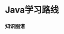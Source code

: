 Java学习路线
====
### 知识图谱

<!DOCTYPE html>
<html>
<head>
<meta charset="UTF-8">
<meta name="viewport" content="width=device-width, initial-scale=1.0">
<meta http-equiv="X-UA-Compatible" content="ie=edge">
<title>Markmap</title>
<style>
* {
  margin: 0;
  padding: 0;
}
#mindmap {
  display: block;
  width: 100vw;
  height: 100vh;
}
</style>

</head>
<body>
<svg id="mindmap"></svg>
<script src="https://cdn.jsdelivr.net/npm/d3@5"></script><script src="https://cdn.jsdelivr.net/npm/markmap-lib@0.9.1/dist/browser/view.min.js"></script><script>((a,e)=>{const{Markmap:t}=a();window.mm=t.create("svg#mindmap",null,e)})(()=>window.markmap,{"t":"heading","d":1,"p":{},"v":"Java学习路线","c":[{"t":"heading","d":2,"p":{},"v":"基础知识","c":[{"t":"heading","d":3,"p":{},"v":"Java技术","c":[{"t":"list_item","d":5,"p":{"index":1},"v":"1. Java基础"},{"t":"list_item","d":5,"p":{"index":2},"v":"2. Java容器-List，Map，Array，Queue，Stack"},{"t":"list_item","d":5,"p":{"index":3},"v":"3. Java IO，NIO"},{"t":"list_item","d":5,"p":{"index":4},"v":"4. Java并发编程-sychronized，lock，线程池，阻塞队列，AQS，volatile"},{"t":"list_item","d":5,"p":{"index":5},"v":"5. Java反射"},{"t":"list_item","d":5,"p":{"index":6},"v":"6. EffectiveJava经验"},{"t":"list_item","d":5,"p":{"index":7},"v":"7. JVM(JVM内存划分，JVM内存模型，类加载机制，垃圾回收算法，垃圾回收器，性能调优)"}]},{"t":"heading","d":3,"p":{},"v":"数据库","c":[{"t":"list_item","d":5,"p":{},"v":"MySQL","c":[{"t":"list_item","d":7,"p":{"index":1},"v":"1. DDL，DML语句"},{"t":"list_item","d":7,"p":{"index":2},"v":"2. 事务和锁"},{"t":"list_item","d":7,"p":{"index":3},"v":"3. 数据库设计（设计原则-范式原则）"},{"t":"list_item","d":7,"p":{"index":4},"v":"4. 数据库索引"},{"t":"list_item","d":7,"p":{"index":5},"v":"5. 数据库存储引擎（InnoDB，MyISAM等）"},{"t":"list_item","d":7,"p":{"index":6},"v":"6. 数据库分区"},{"t":"list_item","d":7,"p":{"index":7},"v":"7. 性能优化"},{"t":"list_item","d":7,"p":{"index":8},"v":"8. 数据库主从及读写分离"},{"t":"list_item","d":7,"p":{"index":9},"v":"9. Explain执行计划"}]},{"t":"list_item","d":5,"p":{},"v":"NoSQL","c":[{"t":"list_item","d":7,"p":{"index":1},"v":"1. Redis（单机，集群）"},{"t":"list_item","d":7,"p":{"index":2},"v":"2. MongoDB\n......"}]}]},{"t":"heading","d":3,"p":{},"v":"算法和数据结构","c":[{"t":"list_item","d":5,"p":{},"v":"数据结构","c":[{"t":"list_item","d":7,"p":{"index":1},"v":"1. 数组"},{"t":"list_item","d":7,"p":{"index":2},"v":"2. 链表"},{"t":"list_item","d":7,"p":{"index":3},"v":"3. 栈"},{"t":"list_item","d":7,"p":{"index":4},"v":"4. 树-普通树，二叉树，平衡树，红黑树"},{"t":"list_item","d":7,"p":{"index":5},"v":"5. 堆"},{"t":"list_item","d":7,"p":{"index":6},"v":"6. 图"},{"t":"list_item","d":7,"p":{"index":7},"v":"7. 跳跃表"},{"t":"list_item","d":7,"p":{"index":8},"v":"8. B-Tree，B+Tree"}]},{"t":"list_item","d":5,"p":{},"v":"算法","c":[{"t":"list_item","d":7,"p":{"index":1},"v":"1. 数组，链表，栈，树的操作及常见思路"},{"t":"list_item","d":7,"p":{"index":2},"v":"2. B-Tree，B+Tree的操作"},{"t":"list_item","d":7,"p":{"index":3},"v":"3. 跳跃表的原理"},{"t":"list_item","d":7,"p":{"index":4},"v":"4. 二分法"},{"t":"list_item","d":7,"p":{"index":5},"v":"5. Hash算法"},{"t":"list_item","d":7,"p":{"index":6},"v":"6. 常见排序算法"},{"t":"list_item","d":7,"p":{"index":7},"v":"7. 递归"},{"t":"list_item","d":7,"p":{"index":8},"v":"8. 分冶算法"},{"t":"list_item","d":7,"p":{"index":9},"v":"9. 回溯算法"},{"t":"list_item","d":7,"p":{"index":10},"v":"10. 贪心算法"},{"t":"list_item","d":7,"p":{"index":11},"v":"11. 动态规划"}]}]},{"t":"heading","d":3,"p":{},"v":"计算机网络及计算机组成","c":[{"t":"list_item","d":5,"p":{"index":1},"v":"1. 计算机网络基础"},{"t":"list_item","d":5,"p":{"index":2},"v":"2. HTTP/HTTPS"},{"t":"list_item","d":5,"p":{"index":3},"v":"3. IO模型"},{"t":"list_item","d":5,"p":{"index":4},"v":"4. 计算机操作系统"}]},{"t":"heading","d":3,"p":{},"v":"设计模式","c":[{"t":"list_item","d":5,"p":{"index":1},"v":"1. 策略模式"},{"t":"list_item","d":5,"p":{"index":2},"v":"2. 单例模式"},{"t":"list_item","d":5,"p":{"index":3},"v":"3. 观察者模式"},{"t":"list_item","d":5,"p":{"index":4},"v":"4. 适配器模式"},{"t":"list_item","d":5,"p":{"index":5},"v":"5. 装饰者模式"},{"t":"list_item","d":5,"p":{"index":6},"v":"6. 工厂模式"},{"t":"list_item","d":5,"p":{"index":7},"v":"7. 代理模式（静态代理，JDK代理，CGLib代理）\n......"}]}]},{"t":"heading","d":2,"p":{},"v":"框架及技术","c":[{"t":"list_item","d":4,"p":{"index":1},"v":"1. SpringBoot"},{"t":"list_item","d":4,"p":{"index":2},"v":"2. SpringCloud"},{"t":"list_item","d":4,"p":{"index":3},"v":"3. Mybatis"},{"t":"list_item","d":4,"p":{"index":4},"v":"4. Guava"},{"t":"list_item","d":4,"p":{"index":5},"v":"5. Nginx"},{"t":"list_item","d":4,"p":{"index":6},"v":"6. Netty"},{"t":"list_item","d":4,"p":{"index":7},"v":"7. Dubbo"},{"t":"list_item","d":4,"p":{"index":8},"v":"8. Electicsearch"},{"t":"list_item","d":4,"p":{"index":9},"v":"9. Cannel"},{"t":"list_item","d":4,"p":{"index":10},"v":"10. Seata"},{"t":"list_item","d":4,"p":{"index":11},"v":"11. RabbitMQ（正常队列，死信队列），RocketMQ"},{"t":"list_item","d":4,"p":{"index":12},"v":"12. Kafka"}]},{"t":"heading","d":2,"p":{},"v":"Linux操作","c":[{"t":"list_item","d":4,"p":{"index":1},"v":"1. 常见命令"},{"t":"list_item","d":4,"p":{"index":2},"v":"2. 数据检索"},{"t":"list_item","d":4,"p":{"index":3},"v":"3. 常见配置"},{"t":"list_item","d":4,"p":{"index":4},"v":"4. vim"}]},{"t":"heading","d":2,"p":{},"v":"CI/CD","c":[{"t":"list_item","d":4,"p":{"index":1},"v":"1. Docker/DockerCompose"},{"t":"list_item","d":4,"p":{"index":2},"v":"2. Jekins或其他付费云"},{"t":"list_item","d":4,"p":{"index":3},"v":"3. Grovy脚本及Lua脚本"},{"t":"list_item","d":4,"p":{"index":4},"v":"4. 开发中的规范（PR代码行，分支开启原则）"},{"t":"list_item","d":4,"p":{"index":5},"v":"5. Git操作"},{"t":"list_item","d":4,"p":{"index":6},"v":"6. Git集成自动化测试"}]},{"t":"heading","d":2,"p":{},"v":"项目实战","c":[{"t":"list_item","d":4,"p":{"index":1},"v":"1. 分布式系统（业务服务...，鉴权服务，支付服务，网关服务，A dmin，分布式定时任务服务）"},{"t":"list_item","d":4,"p":{"index":2},"v":"2. 对接微信支付和支付宝支付，对接其他服务"},{"t":"list_item","d":4,"p":{"index":3},"v":"3. 日志系统ELK"},{"t":"list_item","d":4,"p":{"index":4},"v":"4. 对外提供接口（安全性，稳定性，幂等性）"},{"t":"list_item","d":4,"p":{"index":5},"v":"5. 系统安全考虑（操作权限，数据权限）"},{"t":"list_item","d":4,"p":{"index":6},"v":"6. 数据安全考虑（敏感信息，脱敏）"},{"t":"list_item","d":4,"p":{"index":7},"v":"7. 秒杀服务设计及实现"},{"t":"list_item","d":4,"p":{"index":8},"v":"8. 代码设计及重构（涉及到设计模式及代码质量）"},{"t":"list_item","d":4,"p":{"index":9},"v":"9. 单元测试，集成测试"}]}]})</script>
</body>
</html>

### 基础知识
##### Java技术
1. Java基础
2. Java容器-List，Map，Array，Queue，Stack
3. Java IO，NIO
4. Java并发编程-sychronized，lock，线程池，阻塞队列，AQS，volatile
5. Java反射
6. EffectiveJava经验
7. JVM(JVM内存划分，JVM内存模型，类加载机制，垃圾回收算法，垃圾回收器，性能调优)
##### 数据库
* MySQL
   1. DDL，DML语句
   2. 事务和锁
   3. 数据库设计（设计原则-范式原则）
   4. 数据库索引
   5. 数据库存储引擎（InnoDB，MyISAM等）
   6. 数据库分区
   7. 性能优化
   8. 数据库主从及读写分离
   9. Explain执行计划
* NoSQL
   1. Redis（单机，集群）
   2. MongoDB
   ......
##### 算法和数据结构
* 数据结构
    1. 数组
    2. 链表
    3. 栈
    4. 树-普通树，二叉树，平衡树，红黑树
    5. 堆
    6. 图
    7. 跳跃表
    8. B-Tree，B+Tree
* 算法
    1. 数组，链表，栈，树的操作及常见思路
    2. B-Tree，B+Tree的操作
    3. 跳跃表的原理
    4. 二分法
    5. Hash算法
    6. 常见排序算法
    7. 递归
    8. 分冶算法
    9. 回溯算法
    10. 贪心算法
    11. 动态规划
##### 计算机网络及计算机组成
1. 计算机网络基础
2. HTTP/HTTPS
3. IO模型
4. 计算机操作系统
##### 设计模式
1. 策略模式
2. 单例模式
3. 观察者模式
4. 适配器模式
5. 装饰者模式
6. 工厂模式
7. 代理模式（静态代理，JDK代理，CGLib代理）
......
### 框架及技术
1. SpringBoot
2. SpringCloud
3. Mybatis
4. Guava
5. Nginx
6. Netty
7. Dubbo
8. Electicsearch
9. Cannel
10. Seata
11. RabbitMQ（正常队列，死信队列），RocketMQ
12. Kafka
### Linux操作
1. 常见命令
2. 数据检索
3. 常见配置
4. vim
### CI/CD
1. Docker/DockerCompose
2. Jekins或其他付费云
3. Grovy脚本及Lua脚本
4. 开发中的规范（PR代码行，分支开启原则）
5. Git操作
6. Git集成自动化测试
### 项目实战
1. 分布式系统（业务服务...，鉴权服务，支付服务，网关服务，A dmin，分布式定时任务服务）
2. 对接微信支付和支付宝支付，对接其他服务
3. 日志系统ELK
4. 对外提供接口（安全性，稳定性，幂等性）
5. 系统安全考虑（操作权限，数据权限）
6. 数据安全考虑（敏感信息，脱敏）
7. 秒杀服务设计及实现
8. 代码设计及重构（涉及到设计模式及代码质量）
9. 单元测试，集成测试



